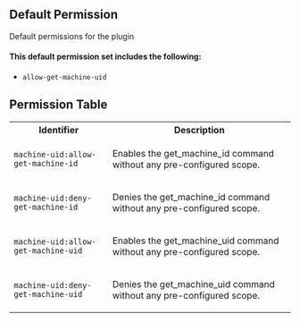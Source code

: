 ## Default Permission

Default permissions for the plugin

#### This default permission set includes the following:

- `allow-get-machine-uid`

## Permission Table

<table>
<tr>
<th>Identifier</th>
<th>Description</th>
</tr>


<tr>
<td>

`machine-uid:allow-get-machine-id`

</td>
<td>

Enables the get_machine_id command without any pre-configured scope.

</td>
</tr>

<tr>
<td>

`machine-uid:deny-get-machine-id`

</td>
<td>

Denies the get_machine_id command without any pre-configured scope.

</td>
</tr>

<tr>
<td>

`machine-uid:allow-get-machine-uid`

</td>
<td>

Enables the get_machine_uid command without any pre-configured scope.

</td>
</tr>

<tr>
<td>

`machine-uid:deny-get-machine-uid`

</td>
<td>

Denies the get_machine_uid command without any pre-configured scope.

</td>
</tr>
</table>
